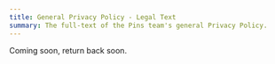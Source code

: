 ```yaml
---
title: General Privacy Policy - Legal Text
summary: The full-text of the Pins team's general Privacy Policy.
---
```


Coming soon, return back soon.